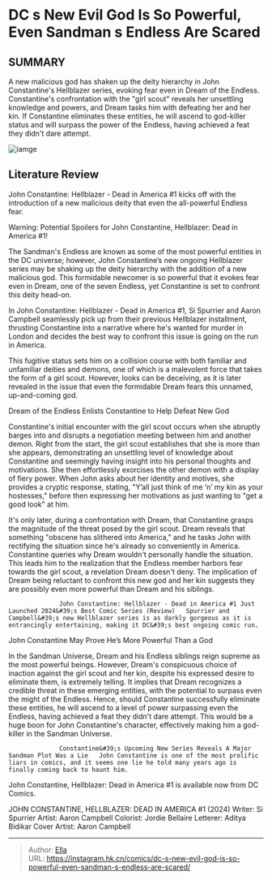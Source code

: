 # DC s New Evil God Is So Powerful, Even Sandman s Endless Are Scared


## SUMMARY 



  A new malicious god has shaken up the deity hierarchy in John Constantine&#39;s Hellblazer series, evoking fear even in Dream of the Endless.   Constantine&#39;s confrontation with the &#34;girl scout&#34; reveals her unsettling knowledge and powers, and Dream tasks him with defeating her and her kin.   If Constantine eliminates these entities, he will ascend to god-killer status and will surpass the power of the Endless, having achieved a feat they didn&#39;t dare attempt.  

![iamge](https://static1.srcdn.com/wordpress/wp-content/uploads/2022/11/The-Sandman-comic.jpg)

## Literature Review

John Constantine: Hellblazer - Dead in America #1 kicks off with the introduction of a new malicious deity that even the all-powerful Endless fear.




Warning: Potential Spoilers for John Constantine, Hellblazer: Dead in America #1!




The Sandman&#39;s Endless are known as some of the most powerful entities in the DC universe; however, John Constantine’s new ongoing Hellblazer series may be shaking up the deity hierarchy with the addition of a new malicious god. This formidable newcomer is so powerful that it evokes fear even in Dream, one of the seven Endless, yet Constantine is set to confront this deity head-on.

In John Constantine: Hellblazer - Dead in America #1, Si Spurrier and Aaron Campbell seamlessly pick up from their previous Hellblazer installment, thrusting Constantine into a narrative where he&#39;s wanted for murder in London and decides the best way to confront this issue is going on the run in America.



          

This fugitive status sets him on a collision course with both familiar and unfamiliar deities and demons, one of which is a malevolent force that takes the form of a girl scout. However, looks can be deceiving, as it is later revealed in the issue that even the formidable Dream fears this unnamed, up-and-coming god.





 Dream of the Endless Enlists Constantine to Help Defeat New God 
          

Constantine&#39;s initial encounter with the girl scout occurs when she abruptly barges into and disrupts a negotiation meeting between him and another demon. Right from the start, the girl scout establishes that she is more than she appears, demonstrating an unsettling level of knowledge about Constantine and seemingly having insight into his personal thoughts and motivations. She then effortlessly exorcises the other demon with a display of fiery power. When John asks about her identity and motives, she provides a cryptic response, stating, &#34;Y’all just think of me ‘n’ my kin as your hostesses,&#34; before then expressing her motivations as just wanting to &#34;get a good look&#34; at him.

It&#39;s only later, during a confrontation with Dream, that Constantine grasps the magnitude of the threat posed by the girl scout. Dream reveals that something &#34;obscene has slithered into America,&#34; and he tasks John with rectifying the situation since he&#39;s already so conveniently in America. Constantine queries why Dream wouldn&#39;t personally handle the situation. This leads him to the realization that the Endless member harbors fear towards the girl scout, a revelation Dream doesn&#39;t deny. The implication of Dream being reluctant to confront this new god and her kin suggests they are possibly even more powerful than Dream and his siblings.




                  John Constantine: Hellblazer - Dead in America #1 Just Launched 2024&#39;s Best Comic Series (Review)   Spurrier and Campbell&#39;s new Hellblazer series is as darkly gorgeous as it is entrancingly entertaining, making it DC&#39;s best ongoing comic run.   



 John Constantine May Prove He’s More Powerful Than a God 
          

In the Sandman Universe, Dream and his Endless siblings reign supreme as the most powerful beings. However, Dream&#39;s conspicuous choice of inaction against the girl scout and her kin, despite his expressed desire to eliminate them, is extremely telling. It implies that Dream recognizes a credible threat in these emerging entities, with the potential to surpass even the might of the Endless. Hence, should Constantine successfully eliminate these entities, he will ascend to a level of power surpassing even the Endless, having achieved a feat they didn&#39;t dare attempt. This would be a huge boon for John Constantine&#39;s character, effectively making him a god-killer in the Sandman Universe.




                  Constantine&#39;s Upcoming New Series Reveals A Major Sandman Plot Was a Lie   John Constantine is one of the most prolific liars in comics, and it seems one lie he told many years ago is finally coming back to haunt him.   

John Constantine, Hellblazer: Dead in America #1 is available now from DC Comics.

 JOHN CONSTANTINE, HELLBLAZER: DEAD IN AMERICA #1 (2024)                  Writer: Si Spurrier   Artist: Aaron Campbell   Colorist: Jordie Bellaire   Letterer: Aditya Bidikar   Cover Artist: Aaron Campbell      




---

> Author: [Ella](https://instagram.hk.cn/)  
> URL: https://instagram.hk.cn/comics/dc-s-new-evil-god-is-so-powerful-even-sandman-s-endless-are-scared/  

